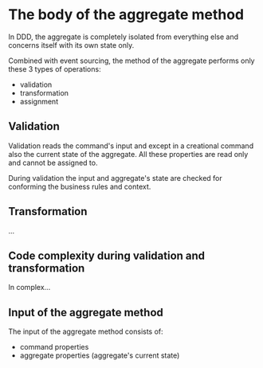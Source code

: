 # The body of the aggregate method

In DDD, the aggregate is completely isolated from everything else and concerns itself with its own state only.

Combined with event sourcing, the method of the aggregate performs only these 3 types of operations:

- validation
- transformation
- assignment

## Validation

Validation reads the command's input and except in a creational command also the current state of the aggregate. All these properties are read only and cannot be assigned to.

During validation the input and aggregate's state are checked for conforming the business rules and context.

## Transformation

...

## Code complexity during validation and transformation

In complex...

## Input of the aggregate method

The input of the aggregate method consists of:

- command properties
- aggregate properties (aggregate's current state)

